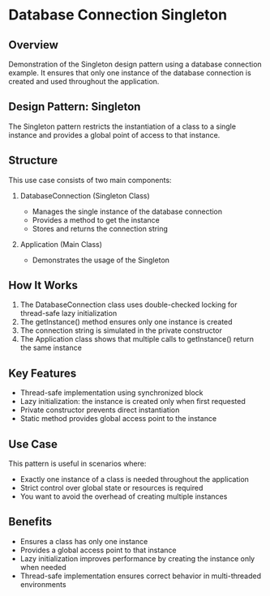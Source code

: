 # Database Connection Singleton

## Overview
Demonstration of the Singleton design pattern using a database connection example. It ensures that only one instance of the database connection is created and used throughout the application.

## Design Pattern: Singleton
The Singleton pattern restricts the instantiation of a class to a single instance and provides a global point of access to that instance.

## Structure
This use case consists of two main components:

1. DatabaseConnection (Singleton Class)
   - Manages the single instance of the database connection
   - Provides a method to get the instance
   - Stores and returns the connection string

2. Application (Main Class)
   - Demonstrates the usage of the Singleton

## How It Works
1. The DatabaseConnection class uses double-checked locking for thread-safe lazy initialization
2. The getInstance() method ensures only one instance is created
3. The connection string is simulated in the private constructor
4. The Application class shows that multiple calls to getInstance() return the same instance

## Key Features
- Thread-safe implementation using synchronized block
- Lazy initialization: the instance is created only when first requested
- Private constructor prevents direct instantiation
- Static method provides global access point to the instance

## Use Case
This pattern is useful in scenarios where:
- Exactly one instance of a class is needed throughout the application
- Strict control over global state or resources is required
- You want to avoid the overhead of creating multiple instances

## Benefits
- Ensures a class has only one instance
- Provides a global access point to that instance
- Lazy initialization improves performance by creating the instance only when needed
- Thread-safe implementation ensures correct behavior in multi-threaded environments